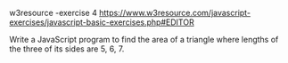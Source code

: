 w3resource -exercise 4
https://www.w3resource.com/javascript-exercises/javascript-basic-exercises.php#EDITOR

Write a JavaScript program to find the area of a triangle where lengths of the three of its sides are 5, 6, 7. 
